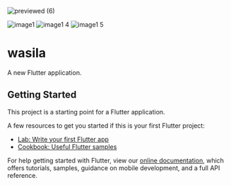 ![previewed (6)](https://user-images.githubusercontent.com/30737385/111862184-4efafc00-895c-11eb-8dfa-3010576433c2.png)



![image1](https://user-images.githubusercontent.com/30737385/111861806-c8451f80-8959-11eb-9e24-58c00d233290.jpeg)
![image1 4](https://user-images.githubusercontent.com/30737385/111861811-cda26a00-8959-11eb-98f2-eff00cf67d07.jpeg)
![image1 5](https://user-images.githubusercontent.com/30737385/111861813-d135f100-8959-11eb-941a-7d95997d00ac.jpeg)
# wasila

A new Flutter application.

## Getting Started

This project is a starting point for a Flutter application.

A few resources to get you started if this is your first Flutter project:

- [Lab: Write your first Flutter app](https://flutter.dev/docs/get-started/codelab)
- [Cookbook: Useful Flutter samples](https://flutter.dev/docs/cookbook)

For help getting started with Flutter, view our
[online documentation](https://flutter.dev/docs), which offers tutorials,
samples, guidance on mobile development, and a full API reference.
